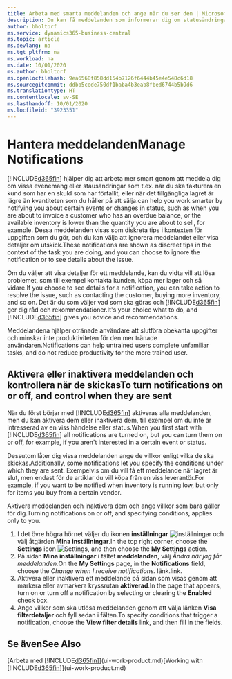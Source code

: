 ```yaml
---
title: Arbeta med smarta meddelanden och ange när du ser den | Microsoft Docs
description: Du kan få meddelanden som informerar dig om statusändringar eller händelser, till exempel en skuld eller låg lagernivå.
author: bholtorf
ms.service: dynamics365-business-central
ms.topic: article
ms.devlang: na
ms.tgt_pltfrm: na
ms.workload: na
ms.date: 10/01/2020
ms.author: bholtorf
ms.openlocfilehash: 9ea6568f858dd154b7126f6444b45e4e548c6d18
ms.sourcegitcommit: ddbb5cede750df1baba4b3eab8fbed6744b5b9d6
ms.translationtype: HT
ms.contentlocale: sv-SE
ms.lasthandoff: 10/01/2020
ms.locfileid: "3923351"
---
```

# <a name="manage-notifications"></a><span data-ttu-id="d4237-103">Hantera meddelanden</span><span class="sxs-lookup"><span data-stu-id="d4237-103">Manage Notifications</span></span>

[!INCLUDE[d365fin](includes/d365fin_md.md)] <span data-ttu-id="d4237-104">hjälper dig att arbeta mer smart genom att meddela dig om vissa evenemang eller stausändringar som t.ex. när du ska fakturera en kund som har en skuld som har förfallit, eller när det tillgängliga lagret är lägre än kvantiteten som du håller på att sälja.</span><span class="sxs-lookup"><span data-stu-id="d4237-104">can help you work smarter by notifying you about certain events or changes in status, such as when you are about to invoice a customer who has an overdue balance, or the available inventory is lower than the quantity you are about to sell, for example.</span></span> <span data-ttu-id="d4237-105">Dessa meddelanden visas som diskreta tips i kontexten för uppgiften som du gör, och du kan välja att ignorera meddelandet eller visa detaljer om utskick.</span><span class="sxs-lookup"><span data-stu-id="d4237-105">These notifications are shown as discreet tips in the context of the task you are doing, and you can choose to ignore the notification or to see details about the issue.</span></span>  

<span data-ttu-id="d4237-106">Om du väljer att visa detaljer för ett meddelande, kan du vidta vill att lösa problemet, som till exempel kontakta kunden, köpa mer lager och så vidare.</span><span class="sxs-lookup"><span data-stu-id="d4237-106">If you choose to see details for a notification, you can take action to resolve the issue, such as contacting the customer, buying more inventory, and so on.</span></span> <span data-ttu-id="d4237-107">Det är du som väljer vad som ska göras och [!INCLUDE[d365fin](includes/d365fin_md.md)] ger dig råd och rekommendationer.</span><span class="sxs-lookup"><span data-stu-id="d4237-107">It's your choice what to do, and [!INCLUDE[d365fin](includes/d365fin_md.md)] gives you advice and recommendations.</span></span>  

<span data-ttu-id="d4237-108">Meddelandena hjälper otränade användare att slutföra obekanta uppgifter och minskar inte produktiviteten för den mer tränade användaren.</span><span class="sxs-lookup"><span data-stu-id="d4237-108">Notifications can help untrained users complete unfamiliar tasks, and do not reduce productivity for the more trained user.</span></span>  

## <a name="to-turn-notifications-on-or-off-and-control-when-they-are-sent"></a><span data-ttu-id="d4237-109">Aktivera eller inaktivera meddelanden och kontrollera när de skickas</span><span class="sxs-lookup"><span data-stu-id="d4237-109">To turn notifications on or off, and control when they are sent</span></span>

<span data-ttu-id="d4237-110">När du först börjar med [!INCLUDE[d365fin](includes/d365fin_md.md)] aktiveras alla meddelanden, men du kan aktivera dem eller inaktivera dem, till exempel om du inte är intresserad av en viss händelse eller status.</span><span class="sxs-lookup"><span data-stu-id="d4237-110">When you first start with [!INCLUDE[d365fin](includes/d365fin_md.md)] all notifications are turned on, but you can turn them on or off, for example, if you aren't interested in a certain event or status.</span></span>  

<span data-ttu-id="d4237-111">Dessutom låter dig vissa meddelanden ange de villkor enligt vilka de ska skickas.</span><span class="sxs-lookup"><span data-stu-id="d4237-111">Additionally, some notifications let you specify the conditions under which they are sent.</span></span> <span data-ttu-id="d4237-112">Exempelvis om du vill få ett meddelande när lagret är slut, men endast för de artiklar du vill köpa från en viss leverantör.</span><span class="sxs-lookup"><span data-stu-id="d4237-112">For example, if you want to be notified when inventory is running low, but only for items you buy from a certain vendor.</span></span>  

<span data-ttu-id="d4237-113">Aktivera meddelanden och inaktivera dem och ange villkor som bara gäller för dig.</span><span class="sxs-lookup"><span data-stu-id="d4237-113">Turning notifications on or off, and specifying conditions, applies only to you.</span></span>  

1. <span data-ttu-id="d4237-114">I det övre högra hörnet väljer du ikonen **inställningar** ![inställningar](media/ui-experience/settings_icon_small.png "Inställningsikon för rollcenter") och välj åtgärden **Mina inställningar**.</span><span class="sxs-lookup"><span data-stu-id="d4237-114">In the top right corner, choose the **Settings** icon ![Settings](media/ui-experience/settings_icon_small.png "Settings icon for role center"), and then choose the **My Settings** action.</span></span>  
2. <span data-ttu-id="d4237-115">På sidan **Mina inställningar** i fältet **meddelanden**, välj *Ändra när jag får meddelanden.*</span><span class="sxs-lookup"><span data-stu-id="d4237-115">On the **My Settings** page, in the **Notifications** field, choose the *Change when I receive notifications.*</span></span> <span data-ttu-id="d4237-116">länk.</span><span class="sxs-lookup"><span data-stu-id="d4237-116">link.</span></span>  
3. <span data-ttu-id="d4237-117">Aktivera eller inaktivera ett meddelande på sidan som visas genom att markera eller avmarkera kryssrutan **aktiverad**.</span><span class="sxs-lookup"><span data-stu-id="d4237-117">In the page that appears, turn on or turn off a notification by selecting or clearing the **Enabled** check box.</span></span>  
4. <span data-ttu-id="d4237-118">Ange villkor som ska utlösa meddelanden genom att välja länken **Visa filterdetaljer** och fyll sedan i fälten.</span><span class="sxs-lookup"><span data-stu-id="d4237-118">To specify conditions that trigger a notification, choose the **View filter details** link, and then fill in the fields.</span></span>  

## <a name="see-also"></a><span data-ttu-id="d4237-119">Se även</span><span class="sxs-lookup"><span data-stu-id="d4237-119">See Also</span></span>

<span data-ttu-id="d4237-120">[Arbeta med [!INCLUDE[d365fin](includes/d365fin_md.md)]](ui-work-product.md)</span><span class="sxs-lookup"><span data-stu-id="d4237-120">[Working with [!INCLUDE[d365fin](includes/d365fin_md.md)]](ui-work-product.md)</span></span>
